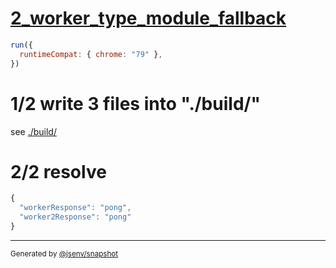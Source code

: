 # [2_worker_type_module_fallback](../../new_worker_type_module_build.test.mjs#L34)

```js
run({
  runtimeCompat: { chrome: "79" },
})
```

# 1/2 write 3 files into "./build/"

see [./build/](./build/)

# 2/2 resolve

```js
{
  "workerResponse": "pong",
  "worker2Response": "pong"
}
```
---

<sub>
  Generated by <a href="https://github.com/jsenv/core/tree/main/packages/independent/snapshot">@jsenv/snapshot</a>
</sub>